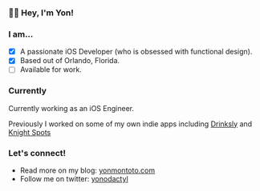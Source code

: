 ### 👋🏼 Hey, I'm Yon!

### I am...

- [X] A passionate iOS Developer (who is obsessed with functional design).
- [X] Based out of Orlando, Florida.
- [ ] Available for work.

### Currently

Currently working as an iOS Engineer.

Previously I worked on some of my own indie apps including [Drinksly](https://apps.apple.com/us/app/drinksly/id1524569359?uo=4) and [Knight Spots](https://apps.apple.com/us/app/knight-spots/id1461254489)

### Let's connect!

* Read more on my blog: [yonmontoto.com](https://www.yonmontoto.com)
* Follow me on twitter: [yonodactyl](https://twitter.com/yonodactyl)

<!--
**Yonodactyl/Yonodactyl** is a ✨ _special_ ✨ repository because its `README.md` (this file) appears on your GitHub profile.

Here are some ideas to get you started:

- 🔭 I’m currently working on ...
- 🌱 I’m currently learning ...
- 👯 I’m looking to collaborate on ...
- 🤔 I’m looking for help with ...
- 💬 Ask me about ...
- 📫 How to reach me: ...
- 😄 Pronouns: ...
- ⚡ Fun fact: ...
-->
